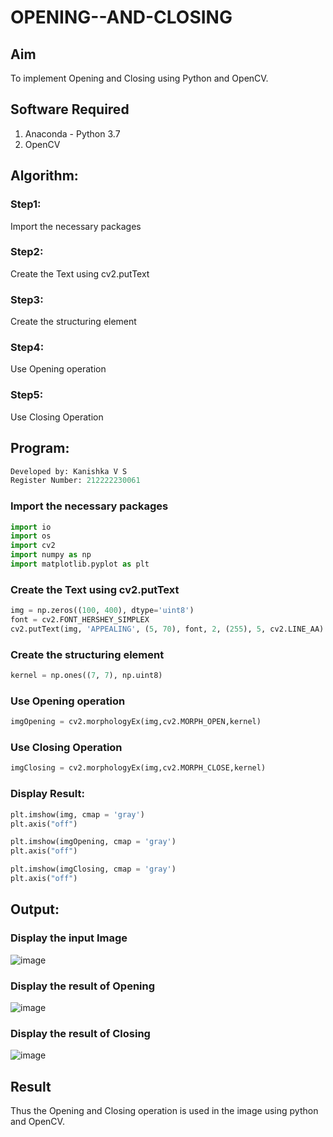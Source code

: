 # OPENING--AND-CLOSING
## Aim
To implement Opening and Closing using Python and OpenCV.

## Software Required
1. Anaconda - Python 3.7
2. OpenCV
## Algorithm:
### Step1:
Import the necessary packages


### Step2:
Create the Text using cv2.putText

### Step3:
Create the structuring element

### Step4:
Use Opening operation

### Step5:
Use Closing Operation

 
## Program:
```py
Developed by: Kanishka V S
Register Number: 212222230061
```
### Import the necessary packages
```py
import io
import os
import cv2
import numpy as np
import matplotlib.pyplot as plt
```
### Create the Text using cv2.putText
```py
img = np.zeros((100, 400), dtype='uint8')
font = cv2.FONT_HERSHEY_SIMPLEX
cv2.putText(img, 'APPEALING', (5, 70), font, 2, (255), 5, cv2.LINE_AA)
```
### Create the structuring element
```py
kernel = np.ones((7, 7), np.uint8)
```
### Use Opening operation
```py
imgOpening = cv2.morphologyEx(img,cv2.MORPH_OPEN,kernel)
```
### Use Closing Operation
```py
imgClosing = cv2.morphologyEx(img,cv2.MORPH_CLOSE,kernel)
```
### Display Result:
```py
plt.imshow(img, cmap = 'gray')
plt.axis("off")

plt.imshow(imgOpening, cmap = 'gray')
plt.axis("off")

plt.imshow(imgClosing, cmap = 'gray')
plt.axis("off")
```

## Output:

### Display the input Image
![image](https://github.com/kanishka2305/OPENING--AND-CLOSING/assets/113497357/a6fcd0f7-9973-4204-9921-ff2dcc007f9e)


### Display the result of Opening
![image](https://github.com/kanishka2305/OPENING--AND-CLOSING/assets/113497357/006d9ba0-7293-4b25-b103-044fe5b673a7)


### Display the result of Closing
![image](https://github.com/kanishka2305/OPENING--AND-CLOSING/assets/113497357/ef20604c-be1f-45b0-9525-d5c0084402b0)


## Result
Thus the Opening and Closing operation is used in the image using python and OpenCV.
